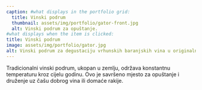 ```yaml
---
caption: #what displays in the portfolio grid:
  title: Vinski podrum
  thumbnail: assets/img/portfolio/gator-front.jpg
  alt: Vinski podrum za opuštanje.
#what displays when the item is clicked:
title: Vinski podrum
image: assets/img/portfolio/gator.jpg
alt: Vinski podrum za degustaciju vrhunskih baranjskih vina u originalnom ambijentu. 
---
```

Tradicionalni vinski podrum, ukopan u zemlju, održava konstantnu temperaturu kroz cijelu godinu. Ovo je savršeno mjesto za opuštanje i druženje uz čašu dobrog vina ili domaće rakije.
